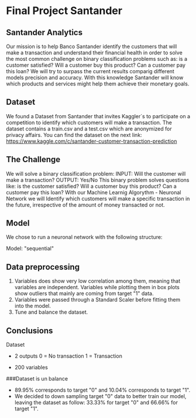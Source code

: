 # Final Project Santander

## Santander Analytics
Our mission is to help Banco Santander identify the customers that will make a transaction and understand their financial health in order to solve the most common challenge on binary classification problems such as: is a customer satisfied? Will a customer buy this product? Can a customer pay this loan? We will try to surpass the current results comparig different models precision and accuracy. With this knowledge Santander will know which products and services might help them achieve their monetary goals.

## Dataset
We found a Dataset from Santander that invites Kaggler´s to participate on a competition to identify which customers will make a transaction. The dataset contains a train.csv and a test.csv which are anonymized for privacy affairs. You can find the dataset on the next link:
https://www.kaggle.com/c/santander-customer-transaction-prediction

## The Challenge
We will solve a binary classification problem:
INPUT: Will the customer will make a transaction?
OUTPUT: Yes/No
This binary problem solves questions like: is the customer satisfied? Will a customer buy this product? Can a customer pay this loan?
With our Machine Learnig Algorythm - Neuronal Network we will Identify which customers will make a specific transaction in the future, irrespective of the amount of money transacted or not.

## Model
We chose to run a neuronal network with the following structure:

Model: "sequential"

## Data preprocessing
1. Variables does show very low correlation among them, meaning that variables are independent. Variables while plotting them in box plots show outliers that mainly are coming from target "1" data.
2. Variables were passed through a Standard Scaler before fitting them into the model.
3. Tune and balance the dataset.

## Conclusions
Dataset
- 2 outputs
    0 = No transaction
    1 = Transaction

- 200 variables

###Dataset is un balance
- 89.95% corresponds to target "0" and 10.04% corresponds to target "1".
- We decided to down sampling target "0" data to better train our model, leaving the dataset as follow: 33.33% for target "0" and 66.66% for target "1".



